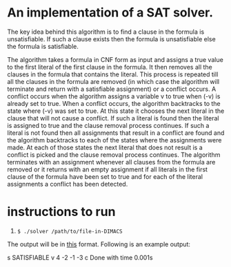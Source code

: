# An implementation of a SAT solver.

The key idea behind this algorithm is to find a clause in the formula is unsatisfiable. If  such a clause exists then the formula is unsatisfiable else the formula is satisfiable.

The algorithm takes a formula in CNF form as input and assigns a true value to the first literal of the first clause in the formula. It then removes all the clauses in the formula that contains the literal. This process is repeated till all the clauses in the formula are removed (in which case the algorithm will terminate and return with a satisfiable assignment) or a conflict occurs. A conflict occurs when the algorithm assigns a variable v to true when (-v) is already set to true. When a conflict occurs, the algorithm backtracks to the state where (-v) was set to true. At this state it chooses the next literal in the clause that will not cause a conflict. If such a literal is found then the literal is assigned to true and the clause removal  process continues. If such a literal is not found then all assignments that result in a conflict are found and the algorithm backtracks to each of the states where the assignments were made. At each of those states the next literal that does not result is a conflict is picked and the clause removal process continues. The algorithm terminates with an assignment whenever all clauses from the formula are removed or it returns with an empty assignment if all literals in the first clause of the formula have been set to true and for each of the literal assignments a conflict has been detected.

# instructions to run

1. `$ ./solver /path/to/file-in-DIMACS`

The output will be in [this](http://www.satcompetition.org/2009/format-solvers2009.html) format. Following is an example output:

s SATISFIABLE
v 4 -2 -1 -3
c Done with time 0.001s

